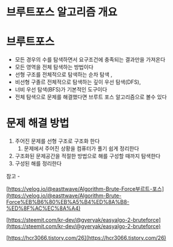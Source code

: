 # 브루트포스 알고리즘 개요

# 브루트포스

- 모든 경우의 수를 탐색하면서 요구조건에 충족되는 결과만을 가져온다
- 모든 영역을 전체 탐색하는 방법이다
- 선형 구조를 전체적으로 탐색하는 순차 탐색 ,
- 비선형 구졸르 전체적으로 탐색하는 깊이 우선 탐색(DFS),
- 너비 우선 탐색(BFS)가 기본적인 도구이다
- 전체 탐색으로 문제를 해결했다면 브루트 포스 알고리즘으로 볼수 있다

# 문제 해결 방법

1. 주어진 문제를 선형 구조로 구조화 한다
    1. 문제에서 주어진 상황을 컴퓨터가 풀기 쉽게 정리한다
2. 구조화된 문제공간을 적절한 방법으로 해를 구성할 때까지 탐색한다
3. 구성된 해를 정리한다

참고 -

[https://velog.io/@easttwave/Algorithm-Brute-Force부르트-포스](https://velog.io/@easttwave/Algorithm-Brute-Force%EB%B6%80%EB%A5%B4%ED%8A%B8-%ED%8F%AC%EC%8A%A4)

[https://steemit.com/kr-dev/@gyeryak/easyalgo-2-bruteforce](https://steemit.com/kr-dev/@gyeryak/easyalgo-2-bruteforce)

[https://hcr3066.tistory.com/26](https://hcr3066.tistory.com/26)